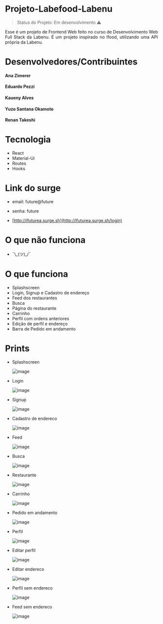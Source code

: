 # Projeto-Labefood-Labenu


> Status do Projeto: Em desenvolvimento :warning:


<p align="justify"> Esse é um projeto de Frontend Web feito no curso de Desenvolvimento Web Full Stack da Labenu. É um projeto inspirado no Ifood, utilizando uma API própria da Labenu.
 </p>
 
<h1 align="justify"> Desenvolvedores/Contribuintes </h1>

#### Ana Zimerer

#### Eduardo Pezzi

#### Kaueny Alves

#### Yuzo Santana Okamoto

#### Renan Takeshi


<h1 align="justify"> Tecnologia </h1>

- React
- Material-Ui
- Routes
- Hooks


<h1 align="justify"> Link do surge </h1>

- email: future@future
 
- senha: future

- [http://ifuturea.surge.sh](http://ifuturea.surge.sh/login)


<h1 align="justify"> O que não funciona </h1>

- ¯\\\_(ツ)\_/¯

<h1 align="justify"> O que funciona </h1>

- Splashscreen
- Login, Signup e Cadastro de endereço
- Feed dos restaurantes
- Busca
- Página do restaurante
- Carrinho
- Perfil com ordens anteriores
- Edição de perfil e endereço
- Barra de Pedido em andamento

<h1 align="justify"> Prints </h1>


- Splashscreen

  ![image](https://user-images.githubusercontent.com/10583511/87868928-6cad3700-c971-11ea-9248-b16371640f3c.png)

- Login

  ![image](https://user-images.githubusercontent.com/10583511/87866965-76796f00-c95e-11ea-8b67-077797ec648a.png)

- Signup

  ![image](https://user-images.githubusercontent.com/10583511/87866988-c5bf9f80-c95e-11ea-9e5f-15928ecf225c.png)

- Cadastro de endereco

  ![image](https://user-images.githubusercontent.com/10583511/87867045-23ec8280-c95f-11ea-9c69-a65f2baea823.png)

- Feed

  ![image](https://user-images.githubusercontent.com/10583511/87870694-d6810d00-c980-11ea-920d-2d4960de818b.png)

- Busca

  ![image](https://user-images.githubusercontent.com/10583511/87867774-e68bf300-c966-11ea-8b92-294bbe4f73f7.png)

- Restaurante

  ![image](https://user-images.githubusercontent.com/10583511/87867788-0f13ed00-c967-11ea-915c-561f5d84b98a.png)

- Carrinho

  ![image](https://user-images.githubusercontent.com/10583511/87868857-de38b580-c970-11ea-8c58-50cd155a43a3.png)

- Pedido em andamento

  ![image](https://user-images.githubusercontent.com/10583511/87870711-fd3f4380-c980-11ea-8fc9-f99c105f4272.png)

- Perfil

  ![image](https://user-images.githubusercontent.com/10583511/87868904-3e2f5c00-c971-11ea-907b-4fc2709087e1.png)

- Editar perfil

  ![image](https://user-images.githubusercontent.com/10583511/87868908-4be4e180-c971-11ea-98e9-4e38798fcfd2.png)

- Editar endereco

  ![image](https://user-images.githubusercontent.com/10583511/87868919-5d2dee00-c971-11ea-9187-2d0978037c8f.png)

- Perfil sem endereco

  ![image](https://user-images.githubusercontent.com/10583511/87868940-8d758c80-c971-11ea-9dfb-acfc07db643e.png)

- Feed sem endereco

  ![image](https://user-images.githubusercontent.com/10583511/87869089-37094d80-c973-11ea-865d-70410dc02417.png)

